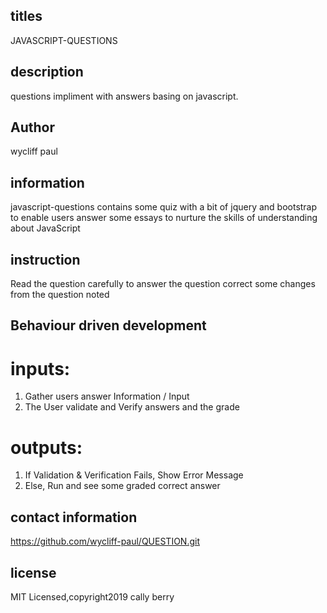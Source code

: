 ## titles


JAVASCRIPT-QUESTIONS




## description



questions impliment with answers basing on javascript.



## Author


wycliff paul





## information



javascript-questions contains some quiz with a bit of jquery and bootstrap to enable users answer some essays to nurture the skills of understanding about JavaScript






## instruction



Read the question carefully to answer the question
correct some changes from the question noted





## Behaviour driven development




# inputs:

1. Gather users answer Information / Input
2. The User validate and Verify answers and the grade



# outputs:

1. If Validation & Verification Fails, Show Error Message
2. Else, Run and see some graded correct answer






## contact information



https://github.com/wycliff-paul/QUESTION.git




## license




MIT Licensed,copyright2019 cally berry

